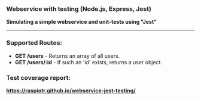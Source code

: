 ### Webservice with testing (Node.js, Express, Jest)

**Simulating a simple webservice and unit-tests using "Jest"**

---

### Supported Routes:

- **GET /users** - Returns an array of all users.
- **GET /users/:id** - If such an 'id' exists, returns a user object.

### Test coverage report:

**https://raspiotr.github.io/webservice-jest-testing/**
